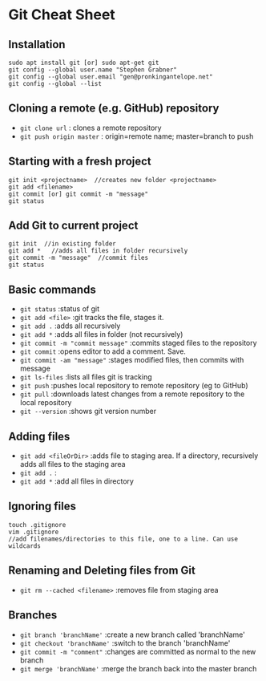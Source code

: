 # Git Cheat Sheet

## Installation

```
sudo apt install git [or] sudo apt-get git
git config --global user.name "Stephen Grabner"
git config --global user.email "gen@pronkingantelope.net"
git config --global --list
```

## Cloning a remote (e.g. GitHub) repository

- `git clone url` : clones a remote repository
- `git push origin master` : origin=remote name; master=branch to push 

## Starting with a fresh project

```
git init <projectname>  //creates new folder <projectname>
git add <filename>
git commit [or] git commit -m "message"
git status
```

## Add Git to current project

```
git init  //in existing folder
git add *   //adds all files in folder recursively
git commit -m "message"  //commit files
git status
```

## Basic commands

- `git status` :status of git
- `git add <file>` :git tracks the file, stages it.
- `git add .` :adds all recursively
- `git add *` :adds all files in folder (not recursively)
- `git commit -m "commit message"` :commits staged files to the repository
- `git commit` :opens editor to add a comment. Save.
- `git commit -am "message"` :stages modified files, then commits with message
- `git ls-files` :lists all files git is tracking
- `git push` :pushes local repository to remote repository (eg to GitHub)
- `git pull` :downloads latest changes from a remote repository to the local repository
- `git --version` :shows git version number

## Adding files

- `git add <fileOrDir>` :adds file to staging area. If a directory, recursively adds all files to the staging area
- `git add .` :
- `git add *` :add all files in directory

## Ignoring files

```
touch .gitignore
vim .gitignore
//add filenames/directories to this file, one to a line. Can use wildcards
```

## Renaming and Deleting files from Git

- `git rm --cached <filename>` :removes file from staging area


## Branches

- `git branch 'branchName'` :create a new branch called 'branchName'
- `git checkout 'branchName'` :switch to the branch 'branchName'
- `git commit -m "comment"` :changes are committed as normal to the new branch
- `git merge 'branchName'` :merge the branch back into the master branch





